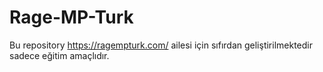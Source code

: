 # Rage-MP-Turk
Bu repository https://ragempturk.com/ ailesi için sıfırdan geliştirilmektedir sadece eğitim amaçlıdır.

